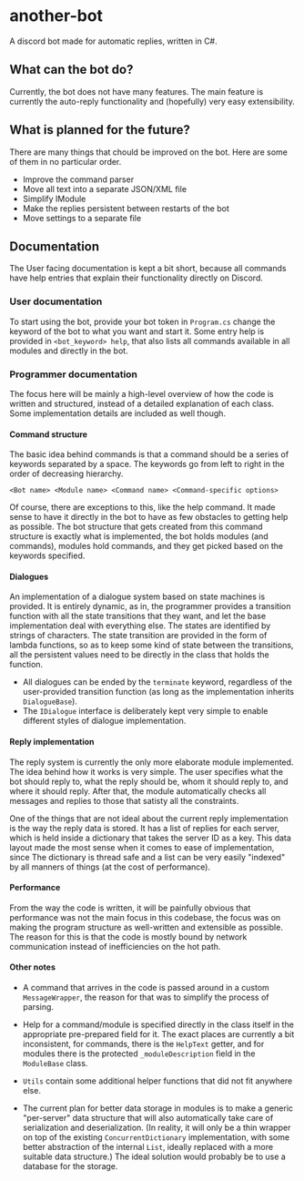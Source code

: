 # another-bot

A discord bot made for automatic replies, written in C#.

## What can the bot do?

Currently, the bot does not have many features. The main feature is currently
the auto-reply functionality and (hopefully) very easy extensibility.

## What is planned for the future?

There are many things that chould be improved on the bot. Here are some of them
in no particular order.

- Improve the command parser
- Move all text into a separate JSON/XML file
- Simplify IModule
- Make the replies persistent between restarts of the bot
- Move settings to a separate file

## Documentation

The User facing documentation is kept a bit short, because all commands
have help entries that explain their functionality directly on Discord.

### User documentation

To start using the bot, provide your bot token in `Program.cs` change the
keyword of the bot to what you want and start it. Some entry help is provided
in `<bot_keyword> help`, that also lists all commands available in all modules
and directly in the bot.

### Programmer documentation

The focus here will be mainly a high-level overview of how the code is written
and structured, instead of a detailed explanation of each class. Some
implementation details are included as well though.

#### Command structure

The basic idea behind commands is that a command should be a series of
keywords separated by a space. The keywords go from left to right in the order
of decreasing hierarchy.

```
<Bot name> <Module name> <Command name> <Command-specific options>
```

Of course, there are exceptions to this, like the help command. It made sense
to have it directly in the bot to have as few obstacles to getting help as
possible. The bot structure that gets created from this command structure is
exactly what is implemented, the bot holds modules (and commands), modules hold
commands, and they get picked based on the keywords specified.

#### Dialogues

An implementation of a dialogue system based on state machines is provided. It
is entirely dynamic, as in, the programmer provides a transition function with
all the state transitions that they want, and let the base implementation deal
with everything else. The states are identified by strings of characters. The
state transition are provided in the form of lambda functions, so as to keep
some kind of state between the transitions, all the persistent values need to
be directly in the class that holds the function.

- All dialogues can be ended by the `terminate` keyword, regardless of the
user-provided transition function (as long as the implementation inherits
`DialogueBase`).
- The `IDialogue` interface is deliberately kept very simple to enable
different styles of dialogue implementation.

#### Reply implementation

The reply system is currently the only more elaborate module implemented.
The idea behind how it works is very simple. The user specifies what the bot
should reply to, what the reply should be, whom it should reply to, and where
it should reply. After that, the module automatically checks all messages and
replies to those that satisty all the constraints.

One of the things that are not ideal about the current reply implementation is
the way the reply data is stored. It has a list of replies for each server,
which is held inside a dictionary that takes the server ID as a key. This
data layout made the most sense when it comes to ease of implementation, since
The dictionary is thread safe and a list can be very easily "indexed" by all
manners of things (at the cost of performance).

#### Performance

From the way the code is written, it will be painfully obvious that performance
was not the main focus in this codebase, the focus was on making the program
structure as well-written and extensible as possible. The reason for this is
that the code is mostly bound by network communication instead of inefficiencies
on the hot path.

#### Other notes

- A command that arrives in the code is passed around in a custom
`MessageWrapper`, the reason for that was to simplify the process of parsing.

- Help for a command/module is specified directly in the class itself in the
appropriate pre-prepared field for it. The exact places are currently a bit
inconsistent, for commands, there is the `HelpText` getter, and for modules
there is the protected `_moduleDescription` field in the `ModuleBase` class.

- `Utils` contain some additional helper functions that did not fit anywhere
else.

- The current plan for better data storage in modules is to make a generic
"per-server" data structure that will also automatically take care of
serialization and deserialization. (In reality, it will only be a thin
wrapper on top of the existing `ConcurrentDictionary` implementation, with
some better abstraction of the internal `List`, ideally replaced with a more
suitable data structure.) The ideal solution would probably be to use a
database for the storage.
